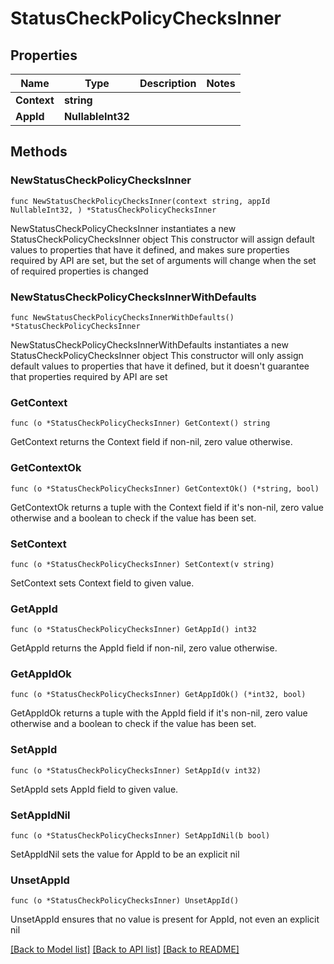 # StatusCheckPolicyChecksInner

## Properties

Name | Type | Description | Notes
------------ | ------------- | ------------- | -------------
**Context** | **string** |  | 
**AppId** | **NullableInt32** |  | 

## Methods

### NewStatusCheckPolicyChecksInner

`func NewStatusCheckPolicyChecksInner(context string, appId NullableInt32, ) *StatusCheckPolicyChecksInner`

NewStatusCheckPolicyChecksInner instantiates a new StatusCheckPolicyChecksInner object
This constructor will assign default values to properties that have it defined,
and makes sure properties required by API are set, but the set of arguments
will change when the set of required properties is changed

### NewStatusCheckPolicyChecksInnerWithDefaults

`func NewStatusCheckPolicyChecksInnerWithDefaults() *StatusCheckPolicyChecksInner`

NewStatusCheckPolicyChecksInnerWithDefaults instantiates a new StatusCheckPolicyChecksInner object
This constructor will only assign default values to properties that have it defined,
but it doesn't guarantee that properties required by API are set

### GetContext

`func (o *StatusCheckPolicyChecksInner) GetContext() string`

GetContext returns the Context field if non-nil, zero value otherwise.

### GetContextOk

`func (o *StatusCheckPolicyChecksInner) GetContextOk() (*string, bool)`

GetContextOk returns a tuple with the Context field if it's non-nil, zero value otherwise
and a boolean to check if the value has been set.

### SetContext

`func (o *StatusCheckPolicyChecksInner) SetContext(v string)`

SetContext sets Context field to given value.


### GetAppId

`func (o *StatusCheckPolicyChecksInner) GetAppId() int32`

GetAppId returns the AppId field if non-nil, zero value otherwise.

### GetAppIdOk

`func (o *StatusCheckPolicyChecksInner) GetAppIdOk() (*int32, bool)`

GetAppIdOk returns a tuple with the AppId field if it's non-nil, zero value otherwise
and a boolean to check if the value has been set.

### SetAppId

`func (o *StatusCheckPolicyChecksInner) SetAppId(v int32)`

SetAppId sets AppId field to given value.


### SetAppIdNil

`func (o *StatusCheckPolicyChecksInner) SetAppIdNil(b bool)`

 SetAppIdNil sets the value for AppId to be an explicit nil

### UnsetAppId
`func (o *StatusCheckPolicyChecksInner) UnsetAppId()`

UnsetAppId ensures that no value is present for AppId, not even an explicit nil

[[Back to Model list]](../README.md#documentation-for-models) [[Back to API list]](../README.md#documentation-for-api-endpoints) [[Back to README]](../README.md)



